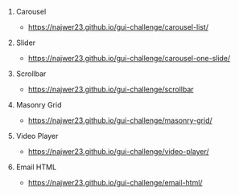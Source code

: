 1. Carousel
	- https://najwer23.github.io/gui-challenge/carousel-list/

2. Slider
	- https://najwer23.github.io/gui-challenge/carousel-one-slide/

3. Scrollbar
	- https://najwer23.github.io/gui-challenge/scrollbar

4. Masonry Grid
	- https://najwer23.github.io/gui-challenge/masonry-grid/

5. Video Player
	- https://najwer23.github.io/gui-challenge/video-player/

6. Email HTML
	- https://najwer23.github.io/gui-challenge/email-html/